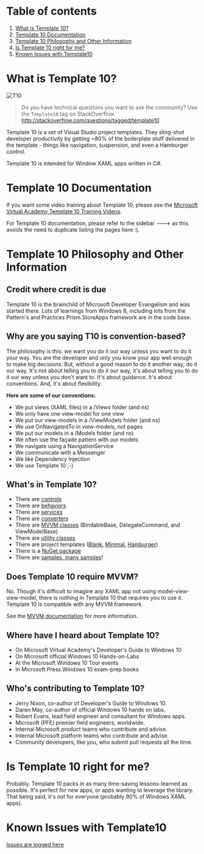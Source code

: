 # Table of contents

1. [What is Template 10?](#what-is-template-10)
1. [Template 10 Documentation](#template-10-documentation)
1. [Template 10 Philosophy and Other Information](#template-10-philosophy-and-other-information)
1. [Is Template 10 right for me?](#is-template-10-right-for-me)
1. [Known Issues with Template10](#known-issues-with-template10)

# What is Template 10?

![T10](https://raw.githubusercontent.com/Windows-XAML/Template10/master/Assets/T10%2056x56.png) 

> Do you have technical questions you want to ask the community? Use the `Template10` tag on StackOverflow. http://stackoverflow.com/questions/tagged/template10

Template 10 is a set of Visual Studio project templates. They sling-shot developer productivity by getting ~80% of the boilerplate stuff delivered in the template - things like navigation, suspension, and even a Hamburger control. 

Template 10 is intended for Window XAML apps written in C#.

# Template 10 Documentation 
If you want some video training about Template 10, please see the [Microsoft Virtual Academy Template 10 Training Videos](https://mva.microsoft.com/en-US/training-courses/getting-started-with-template-10-16336).

For Template 10 documentation, please refer to the sidebar ---> as this avoids the need to duplicate listing the pages
here :).

# Template 10 Philosophy and Other Information
## Credit where credit is due

Template 10 is the brainchild of Microsoft Developer Evangelism and was started there. Lots of learnings from Windows 8, including lots from the Pattern's and Practices Prism.StoreApps framework are in the code base.

## Why are you saying T10 is convention-based?

The philosophy is this: we want you do it our way unless you want to do it your way. You are the developer and only you know your app well enough to make big decisions. But, without a good reason to do it another way, do it our way. It's not about telling you to do it our way, it's about telling you to do it our way unless you don't want to. It's about guidance. It's about conventions. And, it's about flexibility.

**Here are some of our conventions:**

- We put views (XAML files) in a /Views folder (and ns)
- We only have one view-model for one view
- We put our view-models in a /ViewModels folder (and ns)
- We use OnNavigatedTo in view-models, not pages
- We put our models in a /Models folder (and ns)
- We often use the façade pattern with our models
- We navigate using a NavigationService
- We communicate with a Messenger
- We like Dependency Injection
- We use Template 10 ;-)

## What's in Template 10?

- There are [controls](./Controls)
- There are [behaviors](./Behaviors-And-Actions)
- There are [services](./Services)
- There are [converters](./Converters)
- There are [MVVM classes](./MVVM) (BindableBase, DelegateCommand, and ViewModelBase)
- There are [utility classes](./Utils)
- There are project templates ([Blank](./Blank-Template), [Minimal](./Minimal-Template), [Hamburger](./Hamburger-Template))
- There is a [NuGet package](http://nuget.org/packages/template10)
- There are [samples, many samples](https://github.com/Windows-XAML/Template10/tree/master/Samples)!

## Does Template 10 require MVVM?

No. Though it's difficult to imagine any XAML app not using model-view-view-model, there is nothing in Template 10 that requires
you to use it. Template 10 is compatible with any MVVM framework.

See the [MVVM documentation](./MVVM) for more information.

## Where have I heard about Template 10?

- On Microsoft Virtual Academy's Developer's Guide to Windows 10 
- On Microsoft official Windows 10 Hands-on-Labs 
- At the Microsoft Windows 10 Tour events
- In Microsoft Press Windows 10 exam-prep books 

## Who's contributing to Template 10?

- Jerry Nixon, co-author of Developer's Guide to Windows 10.
- Daren May, co-author of official Windows 10 hands on labs.
- Robert Evans, lead field engineer and consultant for Windows apps.
- Microsoft (PFE) premier field engineers, worldwide.
- Internal Microsoft product teams who contribute and advise.
- Internal Microsoft platform teams who contribute and advise.
- Community developers, like you, who submit pull requests all the time.

# Is Template 10 right for me?

Probably. Template 10 packs in as many time-saving lessons-learned as possible. It's perfect for new apps, or apps wanting to leverage the library. That being said, it's not for everyone (probably 90% of Windows XAML apps). 

# Known Issues with Template10
[Issues are logged here](https://github.com/Windows-XAML/Template10/issues)
